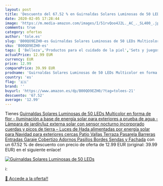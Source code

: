 ```yaml
---
layout: post
title: 'Descuento del 67.52 % en Guirnaldas Solares Luminosas de 50 LEDs '
date: 2020-02-05 17:28:44
image: 'https://m.media-amazon.com/images/I/51rvQoo4J2L._AC_._SL400_.jpg'
comments: true
category: ofertas
author: 'tole.es'
slug: 'B00QO9EZH0-es Guirnaldas Solares Luminosas de 50 LEDs Multicolor en...'
sku: 'B00QO9EZH0-es'
tags: [ 'Belleza','Productos para el cuidado de la piel','Sets y juegos para el cuidado de la piel','navidad', ]
actualPrice: 12.99 EUR
currency: EUR
price: 12.99
comparePrice: 39.99 EUR
prodname: 'Guirnaldas Solares Luminosas de 50 LEDs Multicolor en forma de flor - Iluminación a base de energía solar para exteriores a prueba de agua - Lámpara de jardín/luz externa solar con sensor nocturno incorporado  cuerdas y picos de tierra – Luces de Hada alimentadas por energía solar para Navidad  para exteriores  cercas  Patio  Vallas  Terraza  Pasarela  Barreras  Entradas  Garaje  Cobertizo  Adornos  Pasillos  Bordes  Sendas y Fachada'
country: 'es'
flag: '🇪🇸'
brand: ''
buyurl: 'https://www.amazon.es/dp/B00QO9EZH0/?tag=tolees-21'
descuento: '67.52'
average: '12.99'
---
```


Tienes [Guirnaldas Solares Luminosas de 50 LEDs Multicolor en forma de flor - Iluminación a base de energía solar para exteriores a prueba de agua - Lámpara de jardín/luz externa solar con sensor nocturno incorporado  cuerdas y picos de tierra – Luces de Hada alimentadas por energía solar para Navidad  para exteriores  cercas  Patio  Vallas  Terraza  Pasarela  Barreras  Entradas  Garaje  Cobertizo  Adornos  Pasillos  Bordes  Sendas y Fachada](https://www.amazon.es/dp/B00QO9EZH0/?tag=tolees-21) con un 67.52 % de descuento con precio de oferta de 12.99 EUR (original: 39.99 EUR) en el siguiente enlace!

[![Guirnaldas Solares Luminosas de 50 LEDs ](https://m.media-amazon.com/images/I/51rvQoo4J2L._AC_._SL400_.jpg)](https://www.amazon.es/dp/B00QO9EZH0/?tag=tolees-21)

ℹ️:


[🛒 Accede a la oferta!!](https://www.amazon.es/dp/B00QO9EZH0/?tag=tolees-21)
